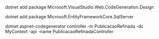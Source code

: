 
dotnet add package Microsoft.VisualStudio.Web.CodeGeneration.Design

dotnet add package Microsoft.EntityFrameworkCore.SqlServer

dotnet aspnet-codegenerator controller -m PublicacaoRefinada -dc MyContext -api -name PublicacaoRefinadaController